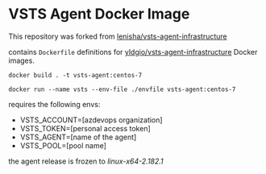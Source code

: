 VSTS Agent Docker Image
====================
This repository was forked from [lenisha/vsts-agent-infrastructure](https://github.com/lenisha/vsts-agent-infrastructure)

contains `Dockerfile` definitions for [yldgio/vsts-agent-infrastructure](https://github.com/yldgio/vsts-agent-infrastructure) Docker images.

`docker build . -t vsts-agent:centos-7`

`docker run --name vsts --env-file ./envfile vsts-agent:centos-7`

requires the following envs:

- VSTS_ACCOUNT=[azdevops organization]
- VSTS_TOKEN=[personal access token]
- VSTS_AGENT=[name of the agent]
- VSTS_POOL=[pool name]

the agent release is frozen to *linux-x64-2.182.1*